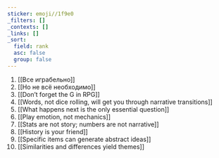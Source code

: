 ```yaml
---
sticker: emoji//1f9e0
_filters: []
_contexts: []
_links: []
_sort:
  field: rank
  asc: false
  group: false
---
```

1. [[Все играбельно]]
2. [[Но не всё необходимо]]
3. [[Don’t forget the G in RPG]]
4. [[Words, not dice rolling, will get you through narrative transitions]]
5. [[What happens next is the only essential question]]
6. [[Play emotion, not mechanics]]
7. [[Stats are not story; numbers are not narrative]]
8. [[History is your friend]]
9. [[Specific items can generate abstract ideas]]
10. [[Similarities and differences yield themes]]